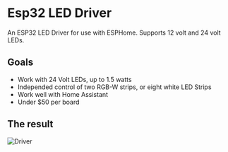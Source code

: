 # Esp32 LED Driver

An ESP32 LED Driver for use with ESPHome.  Supports 12 volt and 24 volt LEDs.

## Goals

* Work with 24 Volt LEDs, up to 1.5 watts
* Independed control of two RGB-W strips, or eight white LED Strips
* Work well with Home Assistant
* Under $50 per board

## The result


![Driver](https://user-images.githubusercontent.com/1480439/144880487-9dca380e-8f8e-4ee0-a417-570bd7d9cf89.jpg)
